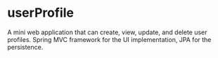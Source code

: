 # userProfile
A mini web application that can create, view, update, and delete user profiles. 
Spring MVC framework for the UI implementation, JPA for the persistence. 
